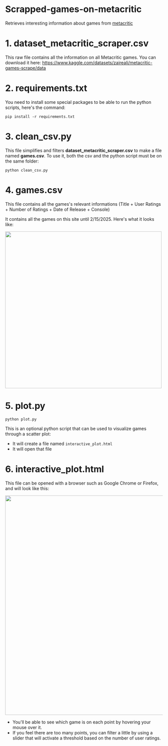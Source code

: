 # Scrapped-games-on-metacritic
Retrieves interesting information about games from [metacritic](https://www.metacritic.com/browse/game/all/all/all-time/userscore/?releaseYearMin=1958&releaseYearMax=2025&page=1)

# 1. dataset_metacritic_scraper.csv

This raw file contains all the information on all Metacritic games. You can download it here:
https://www.kaggle.com/datasets/zaireali/metacritic-games-scrape/data

# 2. requirements.txt
You need to install some special packages to be able to run the python scripts, here's the command:
```
pip install -r requirements.txt
```

# 3. clean_csv.py
This file simplifies and filters **dataset_metacritic_scraper.csv** to make a file named **games.csv**. 
To use it, both the csv and the python script must be on the same folder:
```
python clean_csv.py
```

# 4. games.csv
This file contains all the games's relevant informations (Title + User Ratings + Number of Ratings + Date of Release + Console)

It contains all the games on this site until 2/15/2025. Here's what it looks like:

<img src="https://github.com/user-attachments/assets/f99181d2-9169-45b1-b219-51277f8a15c4" width="500" />

# 5. plot.py
```
python plot.py
```
This is an optional python script that can be used to visualize games through a scatter plot:
- It will create a file named ```interactive_plot.html```
- It will open that file

# 6. interactive_plot.html
This file can be opened with a browser such as Google Chrome or Firefox, and will look like this:

<img src="https://github.com/user-attachments/assets/e0d9b11e-fe3f-4284-a7b2-e2cd965b69b7" width="700" />

- You'll be able to see which game is on each point by hovering your mouse over it.
- If you feel there are too many points, you can filter a little by using a slider that will activate a threshold based on the number of user ratings.
